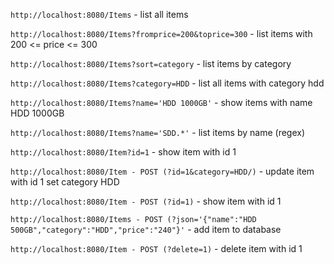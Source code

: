 ```http://localhost:8080/Items``` - list all items

```http://localhost:8080/Items?fromprice=200&toprice=300``` - list items with 200 <= price <= 300

```http://localhost:8080/Items?sort=category``` - list items by category

```http://localhost:8080/Items?category=HDD``` - list all items with category hdd

```http://localhost:8080/Items?name='HDD 1000GB'``` - show items with name HDD 1000GB

```http://localhost:8080/Items?name='SDD.*'``` - list items by name (regex)

```http://localhost:8080/Item?id=1``` - show item with id 1

```http://localhost:8080/Item - POST (?id=1&category=HDD/)``` - update item with id 1 set category HDD

```http://localhost:8080/Item - POST (?id=1)``` - show item with id 1

```http://localhost:8080/Items - POST (?json='{"name":"HDD 500GB","category":"HDD","price":"240"}'``` - add item to database

```http://localhost:8080/Item - POST (?delete=1)``` - delete item with id 1
